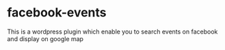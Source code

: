 # facebook-events
This is a wordpress plugin which enable you to search events on facebook and display on google map
